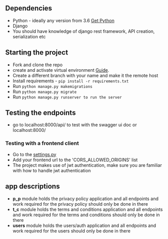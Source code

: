 ## Dependencies
- Python - ideally any version from 3.6 [Get Python](https://www.python.org/)
- Django
- You should have knowledge of django rest framework, API creation, serialization etc

## Starting the project
- Fork and clone the repo
- create and activate virtual environment [Guide](https://www.freecodecamp.org/news/how-to-setup-virtual-environments-in-python/).
- Create a different branch with your name and make it the remote host
- Install requirements - ` pip install -r requirements.txt `
- Run `python manage.py makemigrations`
- Run `python manage.py migrate`
- Run `python manage.py runserver to run the server`

## Testing the endpoints
- go to localhost:8000/api/ to test with the swagger ui doc or localhost:8000/ 
### Testing with a frontend client
- Go to the [settings.py](/terms_gen_home/settings.py)
- Add your frontend url to the 'CORS_ALLOWED_ORIGINS' list
- The project makes use of jwt authentication, make sure you are familiar with how to handle jwt authentication



## app descriptions
- **p_p** module holds the privacy policy application and all endpoints and work required for the privacy policy should only be done in there
- **t_c** module holds the terms and conditions application and all endpoints and work required for the terms and conditions should only be done in there
- **users** module holds the users/auth application and all endpoints and work required for the users should only be done in there